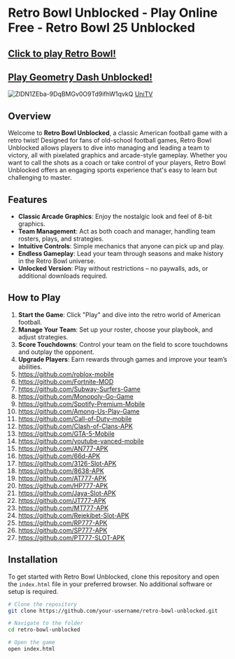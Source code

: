 # Retro Bowl Unblocked - Play Online Free - Retro Bowl 25 Unblocked

## [Click to play Retro Bowl!](https://tinyurl.com/2s46pemj)

## [Play Geometry Dash Unblocked!](https://github.com/Geometry-Dash-Game-Project)

![ZlDN1ZEba-9DqBMGv0O9Td9ifhW1qvkQ](https://github.com/user-attachments/assets/e8c7cc63-822e-48bd-adb1-26754bc64aac)
[UniTV](https://github.com/Uni-TV)

## Overview

Welcome to **Retro Bowl Unblocked**, a classic American football game with a retro twist! Designed for fans of old-school football games, Retro Bowl Unblocked allows players to dive into managing and leading a team to victory, all with pixelated graphics and arcade-style gameplay. Whether you want to call the shots as a coach or take control of your players, Retro Bowl Unblocked offers an engaging sports experience that's easy to learn but challenging to master.

## Features

- **Classic Arcade Graphics**: Enjoy the nostalgic look and feel of 8-bit graphics.
- **Team Management**: Act as both coach and manager, handling team rosters, plays, and strategies.
- **Intuitive Controls**: Simple mechanics that anyone can pick up and play.
- **Endless Gameplay**: Lead your team through seasons and make history in the Retro Bowl universe.
- **Unlocked Version**: Play without restrictions – no paywalls, ads, or additional downloads required.

## How to Play

1. **Start the Game**: Click "Play" and dive into the retro world of American football.
2. **Manage Your Team**: Set up your roster, choose your playbook, and adjust strategies.
3. **Score Touchdowns**: Control your team on the field to score touchdowns and outplay the opponent.
4. **Upgrade Players**: Earn rewards through games and improve your team’s abilities.
5. https://github.com/roblox-mobile
6. https://github.com/Fortnite-MOD
7. https://github.com/Subway-Surfers-Game
8. https://github.com/Monopoly-Go-Game
9. https://github.com/Spotify-Premium-Mobile
10. https://github.com/Among-Us-Play-Game
11. https://github.com/Call-of-Duty-mobile
12. https://github.com/Clash-of-Clans-APK
13. https://github.com/GTA-5-Mobile
14. https://github.com/youtube-vanced-mobile
15. https://github.com/AN777-APK
16. https://github.com/66d-APK
17. https://github.com/3126-Slot-APK
18. https://github.com/8638-APK
19. https://github.com/AT777-APK
20. https://github.com/HP777-APK
21. https://github.com/Jaya-Slot-APK
22. https://github.com/JT777-APK
23. https://github.com/MT777-APK
24. https://github.com/Rejekibet-Slot-APK
25. https://github.com/RP777-APK
26. https://github.com/SP777-APK
27. https://github.com/PT777-SLOT-APK
## Installation

To get started with Retro Bowl Unblocked, clone this repository and open the `index.html` file in your preferred browser. No additional software or setup is required.

```bash
# Clone the repository
git clone https://github.com/your-username/retro-bowl-unblocked.git

# Navigate to the folder
cd retro-bowl-unblocked

# Open the game
open index.html
